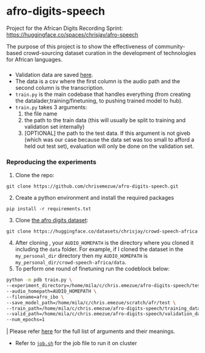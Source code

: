 # afro-digits-speech

Project for the African Digits Recording Sprint: https://huggingface.co/spaces/chrisjay/afro-speech

The purpose of this project is to show the effectiveness of community-based crowd-sourcing dataset curation in the development of technologies for African languages.


###

- Validation data are saved [here](metrics_valid).
- The data is a csv where the first column is the audio path and the second column is the transcription.
- `train.py` is the main codebase that handles everything (from creating the datalader,training/finetuning, to pushing trained model to hub).
- `train.py` takes 3 arguments: 
    1. the file name
    2. the path to the train data (this will usually be split to training and validation set internally)
    3. [OPTIONAL] the path to the test data. If this argument is not giveb (which was our case because the data set was too small to afford a held out  test set), evaluation will only be done on the validation set.




### Reproducing the experiments

1. Clone the repo: 
```
git clone https://github.com/chrisemezue/afro-digits-speech.git
```
2. Create a python environment and install the required packages 
```
pip install -r requirements.txt
```
3. Clone [the afro digits dataset](https://huggingface.co/datasets/chrisjay/crowd-speech-africa): 
```
git clone https://huggingface.co/datasets/chrisjay/crowd-speech-africa
``` 
4. After cloning , your `AUDIO_HOMEPATH` is the directory where you cloned it including the `data` folder. For example, if I cloned the dataset in the `my_personal_dir` directory then my `AUDIO_HOMEPATH` is `my_personal_dir/crowd-speech-africa/data`. 
5. To perform one round of finetuning run the codeblock below:

```bash
python -m pdb train.py \
--experiment_directory=/home/mila/c/chris.emezue/afro-digits-speech/test \
--audio_homepath=AUDIO_HOMEPATH \
--filename=afro_ibo \
--save_model_path=/home/mila/c/chris.emezue/scratch/afr/test \
--train_path=/home/mila/c/chris.emezue/afro-digits-speech/training_data/igbo_ibo_audio_data.csv \
--valid_path=/home/mila/c/chris.emezue/afro-digits-speech/validation_data/VALID_igbo_ibo_audio_data.csv \
--num_epochs=1
```

| Please refer [here](https://github.com/chrisemezue/afro-digits-speech/blob/main/train.py#L188) for the full list of arguments and their meanings.

- Refer to [`job.sh`](job.sh) for the job file to run it on cluster 